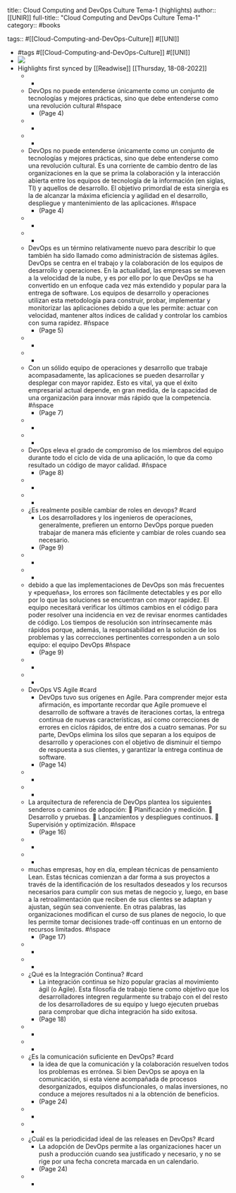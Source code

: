 title:: Cloud Computing and DevOps Culture Tema-1 (highlights)
author:: [[UNIR]]
full-title:: "Cloud Computing and DevOps Culture Tema-1"
category:: #books

tags:: #[[Cloud-Computing-and-DevOps-Culture]] #[[UNI]]

- #tags #[[Cloud-Computing-and-DevOps-Culture]] #[[UNI]]
- ![](https://readwise-assets.s3.amazonaws.com/media/uploaded_book_covers/profile_22942/bf57938b-ea5e-4c79-95a5-518e666f45a5.jpg)
- Highlights first synced by [[Readwise]] [[Thursday, 18-08-2022]]
	- -
	- DevOps  no  puede  entenderse  únicamente  como  un  conjunto  de  tecnologías  y mejores prácticas, sino que debe entenderse como una revolución cultural #ñspace
		- (Page 4)
	- -
	- -
	- DevOps  no  puede  entenderse  únicamente  como  un  conjunto  de  tecnologías  y mejores prácticas, sino que debe entenderse como una revolución cultural. Es una corriente de cambio dentro de las organizaciones en la que se prima la colaboración y  la  interacción  abierta  entre  los  equipos  de  tecnología  de  la  información  (en siglas, TI)  y  aquellos  de  desarrollo.  El  objetivo  primordial  de  esta  sinergia  es  la  de alcanzar la máxima eficiencia y agilidad en el desarrollo, despliegue y mantenimiento de las aplicaciones. #ñspace
		- (Page 4)
	- -
	- -
	- DevOps  es  un término  relativamente nuevo para  describir  lo  que  también ha  sido llamado como administración de sistemas ágiles. DevOps se centra en el trabajo y la colaboración de los equipos de desarrollo y operaciones. En la actualidad, las empresas se mueven a la velocidad de la nube, y es por ello por lo que DevOps se ha convertido en un enfoque cada vez más extendido y popular para  la entrega de  software.  Los  equipos  de  desarrollo  y operaciones utilizan  esta metodología  para  construir,  probar,  implementar  y  monitorizar  las  aplicaciones debido a que les permite: actuar con velocidad, mantener altos índices de calidad y controlar los cambios con suma rapidez. #ñspace
		- (Page 5)
	- -
	- -
	- Con un sólido equipo de operaciones y desarrollo que trabaje acompasadamente, las aplicaciones se pueden desarrollar y desplegar con mayor rapidez. Esto es vital, ya que el éxito empresarial actual depende, en gran medida, de la capacidad de una organización para innovar más rápido que la competencia. #ñspace
		- (Page 7)
	- -
	- -
	- DevOps  eleva  el  grado  de  compromiso  de  los miembros  del  equipo  durante  todo  el  ciclo  de  vida  de  una  aplicación,  lo  que  da como  resultado  un  código  de  mayor  calidad. #ñspace
		- (Page 8)
	- -
	- -
	- ¿Es realmente posible cambiar de roles en devops? #card
		- Los desarrolladores y los ingenieros de operaciones, generalmente, prefieren un entorno DevOps porque pueden trabajar de manera más eficiente y cambiar de roles cuando sea necesario.
		- (Page 9)
	- -
	- -
	- debido a que las implementaciones de DevOps son más frecuentes y «pequeñas», los errores son fácilmente detectables y es por ello por lo que las soluciones se encuentran con mayor rapidez. El equipo necesitará verificar los últimos cambios en el código para poder resolver una incidencia en vez de  revisar  enormes  cantidades  de  código.  Los  tiempos  de  resolución  son intrínsecamente más rápidos porque, además, la responsabilidad en la solución de los  problemas  y  las  correcciones  pertinentes  corresponden  a  un  solo  equipo:  el equipo DevOps #ñspace
		- (Page 9)
	- -
	- -
	- DevOps VS Agile #card
		- DevOps  tuvo  sus  orígenes  en  Agile.  Para  comprender  mejor  esta  afirmación,  es importante  recordar  que  Agile  promueve  el  desarrollo  de  software  a  través  de iteraciones  cortas, la  entrega  continua  de  nuevas  características,  así  como correcciones  de  errores  en  ciclos  rápidos,  de  entre  dos  a  cuatro  semanas.  Por  su parte, DevOps elimina los silos que separan a los equipos de desarrollo y operaciones con  el  objetivo  de  disminuir  el  tiempo  de  respuesta  a  sus  clientes,  y  garantizar  la entrega continua de software.
		- (Page 14)
	- -
	- -
	- La arquitectura de referencia de DevOps plantea los siguientes senderos o caminos de adopción:   Planificación y medición.   Desarrollo y pruebas.   Lanzamientos y despliegues continuos.   Supervisión y optimización. #ñspace
		- (Page 16)
	- -
	- -
	- muchas empresas, hoy en día, emplean técnicas de pensamiento Lean. Estas técnicas comienzan a dar forma a sus proyectos a través de la identificación de los resultados deseados y los recursos necesarios para cumplir con sus metas de negocio y, luego, en base a la retroalimentación que reciben de sus clientes se adaptan y ajustan, según sea  conveniente.  En  otras  palabras,  las  organizaciones  modifican  el  curso  de  sus planes  de  negocio,  lo  que  les  permite  tomar  decisiones  trade-off  continuas  en  un entorno de recursos limitados. #ñspace
		- (Page 17)
	- -
	- -
	- ¿Qué es la Integración Continua? #card
		- La integración  continua  se  hizo  popular  gracias  al  movimiento  ágil  (o  Agile).  Esta filosofía  de  trabajo  tiene  como  objetivo  que los  desarrolladores integren regularmente su trabajo con el del resto de los desarrolladores de su equipo y luego ejecuten pruebas para comprobar que dicha integración ha sido exitosa.
		- (Page 18)
	- -
	- -
	- ¿Es la comunicación suficiente en DevOps? #card
		- la  idea  de  que  la  comunicación  y  la colaboración resuelven todos los problemas es errónea. Si bien DevOps se apoya en la  comunicación,  si  esta  viene  acompañada  de  procesos  desorganizados,  equipos disfuncionales,  o  malas  inversiones,  no  conduce  a  mejores  resultados  ni  a  la obtención de beneficios.
		- (Page 24)
	- -
	- -
	- ¿Cuál es la periodicidad ideal de las releases en DevOps? #card
		- La  adopción  de DevOps  permite  a  las  organizaciones  hacer  un  push  a  producción  cuando  sea justificado  y  necesario,  y  no  se  rige  por  una  fecha  concreta  marcada  en  un calendario.
		- (Page 24)
	- -